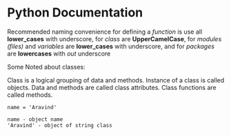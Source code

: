 # Python Documentation

Recommended naming convenience for defining a _function_ is use all **lower_cases** with underscore, for _class_ are **UpperCamelCase**, for _modules (files)_ and _variables_ are **lower_cases** with underscore, and for _packages_ are **lowercases** with _out_ underscore

Some Noted about classes:

Class is a logical grouping of data and methods. Instance of a class is called objects. Data and methods are called class attributes. Class functions are called methods.
    
    name = 'Aravind'

    name - object name
    'Aravind' - object of string class
